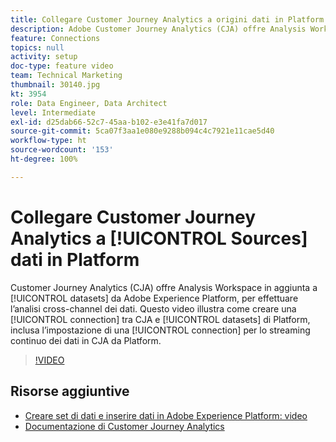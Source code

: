 ```yaml
---
title: Collegare Customer Journey Analytics a origini dati in Platform
description: Adobe Customer Journey Analytics (CJA) offre Analysis Workspace oltre ai set di dati di Adobe Experience Platform, al fine di eseguire l’analisi cross-channel dei dati. Questo video illustra come creare la connessione tra CJA e i set di dati di Platform, inclusa l’impostazione della connessione per lo streaming di dati in corso in CJA da Platform.
feature: Connections
topics: null
activity: setup
doc-type: feature video
team: Technical Marketing
thumbnail: 30140.jpg
kt: 3954
role: Data Engineer, Data Architect
level: Intermediate
exl-id: d25dab66-52c7-45aa-b102-e3e41fa7d017
source-git-commit: 5ca07f3aa1e080e9288b094c4c7921e11cae5d40
workflow-type: ht
source-wordcount: '153'
ht-degree: 100%

---
```


# Collegare Customer Journey Analytics a [!UICONTROL Sources] dati in Platform

Customer Journey Analytics (CJA) offre Analysis Workspace in aggiunta a [!UICONTROL datasets] da Adobe Experience Platform, per effettuare l’analisi cross-channel dei dati. Questo video illustra come creare una [!UICONTROL connection] tra CJA e [!UICONTROL datasets] di Platform, inclusa l’impostazione di una [!UICONTROL connection] per lo streaming continuo dei dati in CJA da Platform.

>[!VIDEO](https://video.tv.adobe.com/v/30140/?quality=12&enable10seconds=on&speedcontrol=on)

## Risorse aggiuntive

* [Creare set di dati e inserire dati in Adobe Experience Platform: video](https://experienceleague.adobe.com/docs/platform-learn/tutorials/data-ingestion/create-datasets-and-ingest-data.html?lang=it)
* [Documentazione di Customer Journey Analytics](https://experienceleague.adobe.com/docs/analytics-platform/using/cja-landing.html?lang=it)
